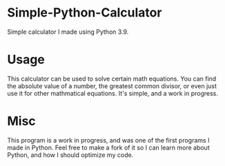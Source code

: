 # Simple-Python-Calculator
Simple calculator I made using Python 3.9.

# Usage 
This calculator can be used to solve certain math equations. You can find the absolute value of a number, the greatest common divisor, or even just use it for other mathmatical equations. It's simple, and a work in progress.

# Misc
This program is a work in progress, and was one of the first programs I made in Python.
Feel free to make a fork of it so I can learn more about Python, and how I should optimize my code.
